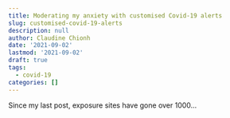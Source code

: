 ```yaml
---
title: Moderating my anxiety with customised Covid-19 alerts
slug: customised-covid-19-alerts
description: null
author: Claudine Chionh
date: '2021-09-02'
lastmod: '2021-09-02'
draft: true
tags:
  - covid-19
categories: []
---
```


Since my last post, exposure sites have gone over 1000...
